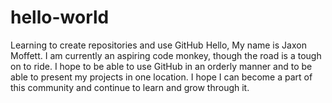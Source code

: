 # hello-world
Learning to create repositories and use GitHub
Hello, My name is Jaxon Moffett.
I am currently an aspiring code monkey, though the road is a tough on to ride.
I hope to be able to use GitHub in an orderly manner and to be able to present
  my projects in one location.
I hope I can become a part of this community and continue to learn and grow through it.
